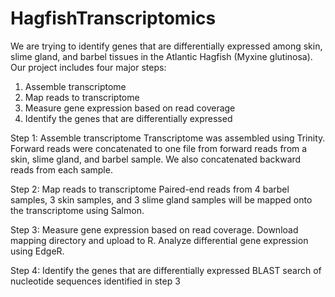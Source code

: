 # HagfishTranscriptomics
We are trying to identify genes that are differentially expressed among skin, slime gland, and barbel tissues in the Atlantic Hagfish (Myxine glutinosa). Our project includes four major steps:
  1. Assemble transcriptome
  2. Map reads to transcriptome
  3. Measure gene expression based on read coverage
  4. Identify the genes that are differentially expressed

Step 1: Assemble transcriptome Transcriptome was assembled using Trinity. Forward reads were concatenated to one file from forward reads from a skin, slime gland, and barbel sample. We also concatenated backward reads from each sample.

Step 2: Map reads to transcriptome Paired-end reads from 4 barbel samples, 3 skin samples, and 3 slime gland samples will be mapped onto the transcriptome using Salmon.

Step 3: Measure gene expression based on read coverage. Download mapping directory and upload to R. Analyze differential gene expression using EdgeR.

Step 4: Identify the genes that are differentially expressed BLAST search of nucleotide sequences identified in step 3
